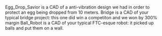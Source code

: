 Egg_Drop_Savior is a CAD of a anti-vibration design we had in order to protect an egg being dropped from 10 meters.
Bridge is a CAD of your typical bridge project: this one did win a competiton and we won by 300% margin
Ball_Robot is a CAD of your typical FTC-esque robot: it picked up balls and put them on a wall. 
